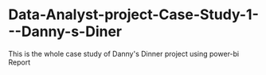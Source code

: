 # Data-Analyst-project-Case-Study-1---Danny-s-Diner
This is the whole case study of Danny's Dinner project using power-bi Report  
